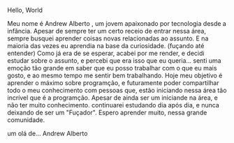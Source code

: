  Hello,  World

  Meu nome é Andrew Alberto , um jovem apaixonado por tecnologia desde a infância. 
Apesar de sempre ter um certo receio de entrar nessa área, sempre busquei aprender coisas novas relacionadas ao assunto. E na maioria das vezes eu  aprendia na base da curiosidade. (fuçando até entender) 
  Como já era de  se esperar, acabei por me render, e decidi estudar sobre o assunto, e percebi que era isso que eu queria... senti uma emoção tão grande em saber que eu posso trabalhar com o que eu mais gosto, e ao mesmo tempo me sentir bem trabalhando. Hoje meu objetivo é aprender o máximo sobre programção, e futuramente poder compartilhar todo o meu conhecimento com pessoas que, estão iniciando nessa área tão incrível  que é a programção. Apesar de ainda ser um iniciande na área, e não ter muito conhecimento.
continuarei estudando dia após dia,  e nunca deixando de ser um "Fuçador". Espero aprender muito, nessa grande comunidade.

um olá de...
   Andrew Alberto
<!---
4ndr3w07/4ndr3w07 is a ✨ special ✨ repository because its `README.md` (this file) appears on your GitHub profile.
You can click the Preview link to take a look at your changes.
--->
